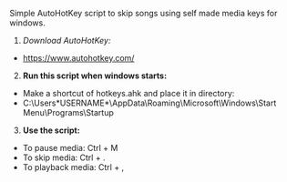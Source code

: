 Simple AutoHotKey script to skip songs using self made media keys for windows.

1. _Download AutoHotKey:_
- https://www.autohotkey.com/

2. **Run this script when windows starts:**
- Make a shortcut of hotkeys.ahk and place it in directory:
- C:\Users\*USERNAME*\AppData\Roaming\Microsoft\Windows\Start Menu\Programs\Startup


3. **Use the script:**
- To pause media:     Ctrl + M
- To skip media:      Ctrl + .
- To playback media:  Ctrl + ,
